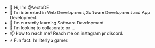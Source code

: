 - 👋 Hi, I’m @VectoDE
- 👀 I’m interested in Web Development, Software Development and App Development.
- 🌱 I’m currently learning Software Development.
- 💞️ I’m looking to collaborate on ...
- 📫 How to reach me? Reach me on instagram pr discord.
- ⚡ Fun fact: Im literly a gamer.

<!---
VectoDE/VectoDE is a ✨ special ✨ repository because its `README.md` (this file) appears on your GitHub profile.
You can click the Preview link to take a look at your changes.
--->

